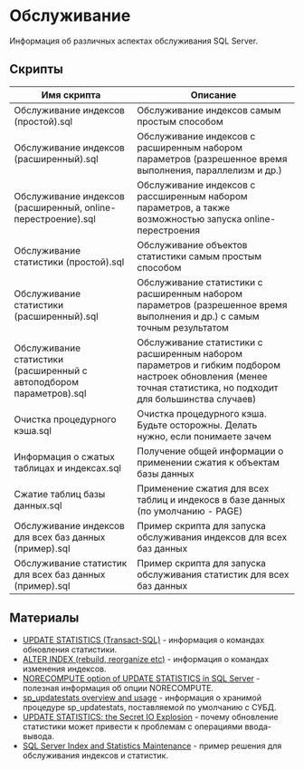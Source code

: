 # Обслуживание

Информация об различных аспектах обслуживания SQL Server.

## Скрипты

| Имя скрипта | Описание |
| ----------- | -------- |
| Обслуживание индексов (простой).sql | Обслуживание индексов самым простым способом |
| Обслуживание индексов (расширенный).sql | Обслуживание индексов с расширенным набором параметров (разрешенное время выполнения, параллелизм и др.) |
| Обслуживание индексов (расширенный, online-перестроение).sql | Обслуживание индексов с рассширенным набором параметров, а также возможностью запуска online-перестроения |
| Обслуживание статистики (простой).sql | Обслуживание объектов статистики самым простым способом |
| Обслуживание статистики (расширенный).sql | Обслуживание статистики с расширенным набором параметров (разрешенное время выполнения и др.) с самым точным результатом |
| Обслуживание статистики (расширенный с автоподбором параметров).sql | Обслуживание статистики с расширенным набором параметров и гибким подбором настроек обновления (менее точная статистика, но подходит для большинства случаев) |
| Очистка процедурного кэша.sql | Очистка процедурного кэша. Будьте осторожны. Делать нужно, если понимаете зачем |
| Информация о сжатых таблицах и индексах.sql | Получение общей информации о применении сжатия к объектам базы данных |
| Сжатие таблиц базы данных.sql | Применение сжатия для всех таблиц и индекосв в базе данных (по умолчанию - PAGE) |
| Обслуживание индексов для всех баз данных (пример).sql | Пример скрипта для запуска обслуживания индексов для всех баз данных |
| Обслуживание статистик для всех баз данных (пример).sql | Пример скрипта для запуска обслуживания статистик для всех баз данных |

## Материалы

* [UPDATE STATISTICS (Transact-SQL)](https://docs.microsoft.com/ru-ru/sql/t-sql/statements/update-statistics-transact-sql?view=sql-server-ver15) - информация о командах обновления статистики.
* [ALTER INDEX (rebuild, reorganize etc)](https://docs.microsoft.com/ru-ru/sql/t-sql/statements/alter-index-transact-sql?view=sql-server-ver15) - информация о командах изменения индексов.
* [NORECOMPUTE option of UPDATE STATISTICS in SQL Server](https://www.mssqltips.com/sqlservertip/1056/norecompute-option-of-update-statistics-in-sql-server/) - полезная информация об опции NORECOMPUTE.
* [sp_updatestats overview and usage](https://www.sqlshack.com/sp_updatestats-overview-and-usage/) - информация о хранимой процедуре sp_updatestats, поставляемой по умолчанию с СУБД.
* [UPDATE STATISTICS: the Secret IO Explosion](https://www.brentozar.com/archive/2014/01/update-statistics-the-secret-io-explosion/) - почему обновление статистики может привести к проблемам с операциями ввода-вывода.
* [SQL Server Index and Statistics Maintenance](https://ola.hallengren.com/sql-server-index-and-statistics-maintenance.html) - пример решения для обслуживания индексов и статистик.
